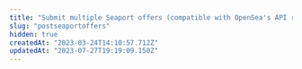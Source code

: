 ```yaml
---
title: "Submit multiple Seaport offers (compatible with OpenSea's API response)"
slug: "postseaportoffers"
hidden: true
createdAt: "2023-03-24T14:10:57.712Z"
updatedAt: "2023-07-27T19:19:09.150Z"
---
```

